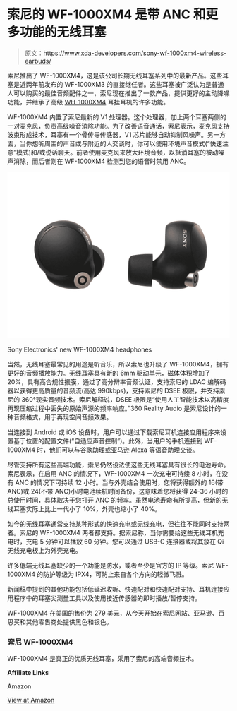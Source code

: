 # 索尼的 WF-1000XM4 是带 ANC 和更多功能的无线耳塞

> 原文：<https://www.xda-developers.com/sony-wf-1000xm4-wireless-earbuds/>

索尼推出了 WF-1000XM4，这是该公司长期无线耳塞系列中的最新产品。这些耳塞是近两年前发布的 WF-1000XM3 的直接继任者。这些耳塞被广泛认为是普通人可以购买的最佳音频配件之一，索尼现在推出了一款产品，提供更好的主动降噪功能，并继承了高级 [WH-1000XM4](https://www.xda-developers.com/sony-wh-1000xm4-headphones-multi-device-connection-dsee-extreme/) 耳挂耳机的许多功能。

WF-1000XM4 内置了索尼最新的 V1 处理器。这个处理器，加上两个耳塞两侧的一对麦克风，负责高级噪音消除功能。为了改善语音通话，索尼表示，麦克风支持波束形成技术，耳塞有一个骨传导传感器，V1 芯片能够自动抑制风噪声。另一方面，当你想听周围的声音或与附近的人交谈时，你可以使用环境声音模式(“快速注意”模式)和/或说话聊天。前者使用麦克风来放大环境音频，以抵消耳塞的被动噪声消除，而后者则在 WF-1000XM4 检测到您的语音时禁用 ANC。

 <picture>![Sony WF-1000XM4 wireless earbuds in black](img/21cec4686716192676bd01ade9363c76.png)</picture> 

Sony Electronics' new WF-1000XM4 headphones

当然，无线耳塞最常见的用途是听音乐，所以索尼也升级了 WF-1000XM4，拥有更好的音频播放能力。无线耳塞具有新的 6mm 驱动单元，磁体体积增加了 20%，具有高合规性振膜，通过了高分辨率音频认证，支持索尼的 LDAC 编解码器以获得更高质量的音频流(高达 990kbps)，支持索尼的 DSEE 极限，并支持索尼的 360°现实音频技术。索尼解释说，DSEE 极限是“使用人工智能技术以高精度再现压缩过程中丢失的原始声源的频率响应。”360 Reality Audio 是索尼设计的一种音频格式，用于再现空间音频效果。

当连接到 Android 或 iOS 设备时，用户可以通过下载索尼耳机连接应用程序来设置基于位置的配置文件(“自适应声音控制”)。此外，当用户的手机连接到 WF-1000XM4 时，他们可以与谷歌助理或亚马逊 Alexa 等语音助理交谈。

尽管支持所有这些高端功能，索尼仍然设法使这些无线耳塞具有很长的电池寿命。索尼表示，在启用 ANC 的情况下，WF-1000XM4 一次充电可持续 8 小时，在没有 ANC 的情况下可持续 12 小时。当与外壳结合使用时，您将获得额外的 16(带 ANC)或 24(不带 ANC)小时电池续航时间备份，这意味着您将获得 24-36 小时的总使用时间，具体取决于您打开 ANC 的频率。虽然电池寿命有所提高，但新的无线耳塞实际上比上一代小了 10%，外壳也缩小了 40%。

如今的无线耳塞通常支持某种形式的快速充电或无线充电，但往往不能同时支持两者。索尼的 WF-1000XM4 两者都支持。据索尼称，当你需要给这些无线耳机充电时，充电 5 分钟可以播放 60 分钟。您可以通过 USB-C 连接器或将其放在 Qi 无线充电板上为外壳充电。

许多低端无线耳塞缺少的一个功能是防水，或者至少是官方的 IP 等级。索尼 WF-1000XM4 的防护等级为 IPX4，可防止来自各个方向的轻微飞溅。

新闻稿中提到的其他功能包括低延迟收听、快速配对和快速配对支持、耳机连接应用程序中的耳塞尖测量工具以及使用接近传感器的即时播放/暂停支持。

WF-1000XM4 在美国的售价为 279 美元，从今天开始在索尼网站、亚马逊、百思买和其他零售商处提供黑色和银色。

### 索尼 WF-1000XM4

WF-1000XM4 是真正的优质无线耳塞，采用了索尼的高端音频技术。

**Affiliate Links**

Amazon

[View at Amazon](https://www.amazon.com/dp/B094C4VDJZ?tag=xda-2i3bu39-20&ascsubtag=UUxdaUeUpU2898&asc_refurl=https%3A%2F%2Fwww.xda-developers.com%2Fsony-wf-1000xm4-wireless-earbuds%2F&asc_campaign=Short-Term)